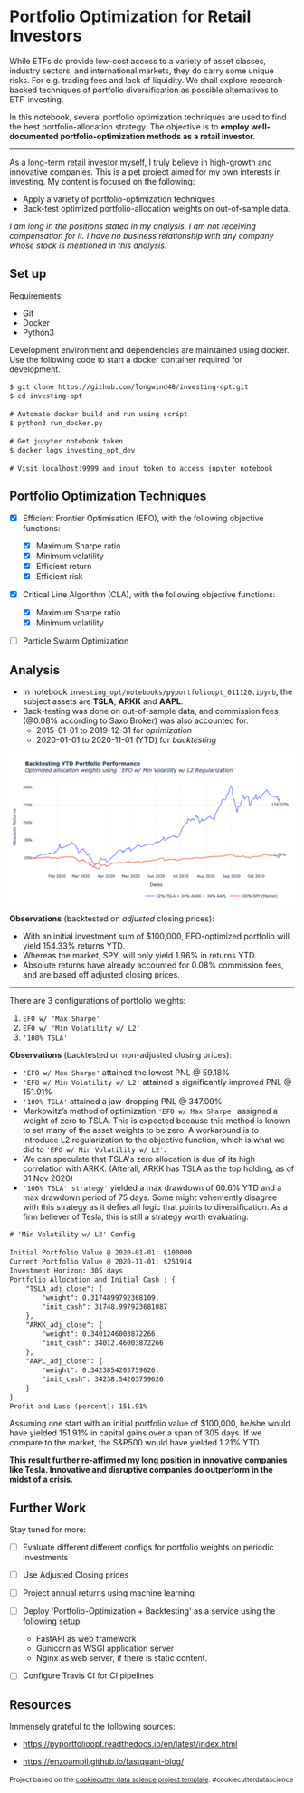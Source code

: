 Portfolio Optimization for Retail Investors
==============================

While ETFs do provide low-cost access to a variety of asset classes, industry sectors, and international markets, they do carry some unique risks.  For e.g. trading fees and lack of liquidity. We shall explore  research-backed techniques of portfolio diversification as possible alternatives to ETF-investing.

In this notebook, several portfolio optimization techniques are used  to find the best portfolio-allocation strategy. The objective is to **employ well-documented portfolio-optimization methods as a retail investor.**

---

As a long-term retail investor myself, I truly believe in high-growth and innovative companies. This is a pet project aimed for my own interests in investing. My content is focused on the following:

- Apply a variety of portfolio-optimization techniques
- Back-test optimized portfolio-allocation weights on out-of-sample data.

*I am long in the positions stated in my analysis. I am not receiving compensation for it. I have no business relationship with any company whose stock is mentioned in this analysis.*



## Set up

Requirements:

- Git
- Docker
- Python3

Development environment and dependencies are maintained using docker.  Use the following code to start a docker container required for development.

```shell
$ git clone https://github.com/longwind48/investing-opt.git
$ cd investing-opt

# Automate docker build and run using script
$ python3 run_docker.py

# Get jupyter notebook token
$ docker logs investing_opt_dev

# Visit localhost:9999 and input token to access jupyter notebook

```



## Portfolio Optimization Techniques

- [x] Efficient Frontier Optimisation (EFO), with the following objective functions:
  - [x] Maximum Sharpe ratio
  - [x] Minimum volatility
  - [x] Efficient return
  - [x] Efficient risk
- [x] Critical Line Algorithm (CLA), with the following objective functions:
  - [x] Maximum Sharpe ratio
  - [x] Minimum volatility
- [ ] Particle Swarm Optimization



## Analysis

- In notebook `investing_opt/notebooks/pyportfolioopt_011120.ipynb`, the subject assets are **TSLA**, **ARKK** and **AAPL**.  
- Back-testing was done on out-of-sample data, and commission fees (@0.08% according to Saxo Broker) was also accounted for.
  - 2015-01-01 to 2019-12-31 for *optimization*
  - 2020-01-01 to 2020-11-01 (YTD) for *backtesting*

![absolute returns chart](https://github.com/longwind48/investing-opt/blob/main/investing_opt/reports/figures/ytd_portfolio_perf_efo_min_vol_l2_011120.png)

**Observations** (backtested on *adjusted* closing prices):

- With an initial investment sum of $100,000, EFO-optimized portfolio will yield 154.33% returns YTD.
- Whereas the market, SPY, will only yield 1.96% in returns YTD.
- Absolute returns have already accounted for 0.08% commission fees, and are based off adjusted closing prices. 

---

There are 3 configurations of portfolio weights:

1. `EFO w/ 'Max Sharpe'`
2. `EFO w/ 'Min Volatility w/ L2'`
3. `'100% TSLA'`



**Observations** (backtested on non-adjusted closing prices):

- `'EFO w/ Max Sharpe'` attained the lowest PNL @ 59.18%
- `'EFO w/ Min Volatility w/ L2'` attained a significantly improved PNL @ 151.91%
- `'100% TSLA'` attained a jaw-dropping PNL @ 347.09%
- Markowitz’s method of optimization `'EFO w/ Max Sharpe'` assigned a weight of zero to TSLA. This is expected because this method is known to set many of the asset weights to be zero. A workaround is to introduce L2 regularization to the objective function, which is what we did to `'EFO w/ Min Volatility w/ L2'`.
- We can speculate that TSLA's zero allocation is due of its high correlation with ARKK. (Afterall, ARKK has TSLA as the top holding, as of 01 Nov 2020)
- `'100% TSLA' strategy'` yielded a max drawdown of 60.6% YTD and a max drawdown period of 75 days. Some might vehemently disagree with this strategy as it defies all logic that points to diversification. As a firm believer of Tesla, this is still a strategy worth evaluating.

 

```
# 'Min Volatility w/ L2' Config

Initial Portfolio Value @ 2020-01-01: $100000
Current Portfolio Value @ 2020-11-01: $251914
Investment Horizon: 305 days
Portfolio Allocation and Initial Cash : {
    "TSLA_adj_close": {
        "weight": 0.3174899792368109,
        "init_cash": 31748.997923681087
    },
    "ARKK_adj_close": {
        "weight": 0.3401246003872266,
        "init_cash": 34012.46003872266
    },
    "AAPL_adj_close": {
        "weight": 0.3423854203759626,
        "init_cash": 34238.54203759626
    }
}
Profit and Loss (percent): 151.91%
```



Assuming one start with an initial portfolio value of $100,000, he/she would have yielded 151.91% in capital gains over a span of 305 days. If we compare to the market, the S&P500 would have yielded 1.21% YTD. 

**This result further re-affirmed my long position in innovative companies like Tesla. Innovative and disruptive companies do outperform in the midst of a crisis.** 

## Further Work

Stay tuned for more:

- [ ] Evaluate different different configs for portfolio weights on periodic investments
- [ ] Use Adjusted Closing prices
- [ ] Project annual returns using machine learning
- [ ] Deploy 'Portfolio-Optimization + Backtesting' as a service using the following setup:
  - FastAPI as web framework
  - Gunicorn as WSGI application server
  - Nginx as web server, if there is static content.
- [ ] Configure Travis CI for CI pipelines



## Resources

Immensely grateful to the following sources:

- https://pyportfolioopt.readthedocs.io/en/latest/index.html

- https://enzoampil.github.io/fastquant-blog/

<p><small>Project based on the <a target="_blank" href="https://drivendata.github.io/cookiecutter-data-science/">cookiecutter data science project template</a>. #cookiecutterdatascience</small></p>